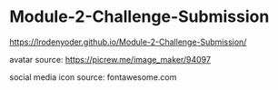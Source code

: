 # Module-2-Challenge-Submission

https://lrodenyoder.github.io/Module-2-Challenge-Submission/

avatar source: https://picrew.me/image_maker/94097

social media icon source: fontawesome.com